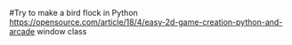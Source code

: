#Try to make a bird flock in Python
https://opensource.com/article/18/4/easy-2d-game-creation-python-and-arcade window class
